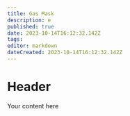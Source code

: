 ```yaml
---
title: Gas Mask
description: e
published: true
date: 2023-10-14T16:12:32.142Z
tags: 
editor: markdown
dateCreated: 2023-10-14T16:12:32.142Z
---
```


# Header
Your content here